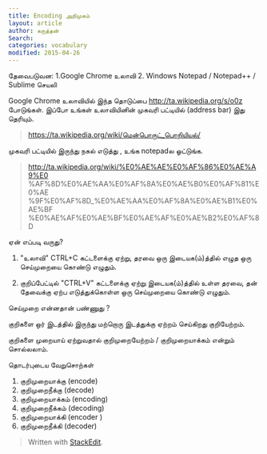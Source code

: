 ```yaml
---
title: Encoding அறிமுகம்
layout: article 
author: கருத்தன்
Search:  
categories: vocabulary
modified: 2015-04-26
---
```


தேவைபடுவன:
1.Google Chrome உலாவி
2. Windows Notepad / Notepad++ / Sublime  செயலி 

Google Chrome உலாவியில் இந்த தொடுப்பை http://ta.wikipedia.org/s/o0z போடுங்கள். இப்போ உங்கள் உலாவியினின் முகவரி பட்டியில் (address bar) இது தெரியும்.

>https://ta.wikipedia.org/wiki/மென்பொருட்_பொறியியல்/

முகவரி பட்டியில் இருந்து நகல் எடுத்து , உங்க notepadல ஓட்டுங்க.
>http://ta.wikipedia.org/wiki/%E0%AE%AE%E0%AF%86%E0%AE%A9%E0
>%AF%8D%E0%AE%AA%E0%AF%8A%E0%AE%B0%E0%AF%81%E0%AE
>%9F%E0%AF%8D_%E0%AE%AA%E0%AF%8A%E0%AE%B1%E0%AE%BF
>%E0%AE%AF%E0%AE%BF%E0%AE%AF%E0%AE%B2%E0%AF%8D

ஏன் எப்படி வருது?

1) "உலாவி" CTRL+C கட்டளைக்கு ஏற்று,  தரவை ஒரு  இடையக(ம்)த்தில்   எழுத ஒரு செய்முறையை கொண்டு எழுதும்.

2) குறிப்பேட்டில் "CTRL+V" கட்டளைக்கு ஏற்று     இடையக(ம்)த்தில்   உள்ள தரவை, தன் தேவைக்கு ஏற்ப எடுத்துக்கொள்ள ஒரு செய்முறையை கொண்டு எழுதும்.

செய்முறை என்னதான் பண்ணுது ?

குறிகளை ஒர் இடத்தில் இருந்து  மற்றொரு இடத்துக்கு ஏற்றம் செய்கிறது  குறியேற்றம்.

குறிகளை முறையாய் ஏற்றுவதால் குறிமுறையேற்றம் / குறிமுறையாக்கம்  என்றும் சொல்லலாம்.

தொடர்புடைய வேறுசொற்கள்
1. குறிமுறையாக்கு   (encode)    
2. குறிமுறைநீக்கு      (decode)
3. குறிமுறையாக்கம் (encoding)
4. குறிமுறைநீக்கம்   (decoding)
5. குறிமுறையாக்கி    (encoder )
6. குறிமுறைநீக்கி      (decoder)

> Written with [StackEdit](https://stackedit.io/).